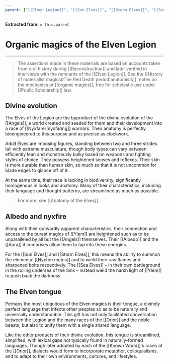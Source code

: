 ```yaml
---
parent: ["[[Elven Legion]]", "[[Sun Elves]]", "[[Storm Elves]]", "[[Sea Elves]]", "[[Organic magics]]"]
---
```

**Extracted from:** `= this.parent`
# Organic magics of the Elven Legion

---

> The assertions made in these materials are based on accounts taken from oral history during [[Reconstruction]] and later verified in interviews with the remnants of the [[Elven Legion]]. See the [[History of materialist magics#The Red Death period|anatomists]]' notes on the mechanics of [[organic magics]], free for scholastic use under [[Public Scholarship]] law.

## Divine evolution

The Elves of the Legion are the byproduct of the divine evolution of the [[Angels]], a world created and seeded for them and their development into a race of [[Nyxfarer|nyxfaring]] warriors. Their anatomy is perfectly bioengineered to this purpose and as precise as clockwork.

Adult Elves are imposing figures, standing between two and three strides tall with extreme musculature, though body types can vary between efficiently lean and monstrously bulky based on weapons and fighting styles of choice. They possess heightened senses and reflexes. Their skin is more durable than human skin, so much so that it is not uncommon for blade edges to glance off of it.

At the same time, their race is lacking in biodiversity, significantly homogenous in looks and anatomy. Many of their characteristics, including their language and thought patterns, are streamlined as much as possible.

> For more, see [[Anatomy of the Elves]].

## Albedo and nyxfire

Along with their outwardly apparent characteristics, their connection and access to the purest magics of [[Ylem]] are heightened such as to be unparalleled by all but the [[Angels]] themselves. Their [[Albedo]] and the [[Aura]] it comprises allow them to tap into these energies.

For the [[Sun Elves]] and [[Storm Elves]], this means the ability to summon the elemental [[Nyxfire motes]] and to wield their raw flames and sharpened bolts respectively. The [[Sea Elves]] – in their own battleground in the roiling undersea of the Sink – instead wield the harsh light of [[Ylem]] to push back the darkness.

## The Elven tongue

Perhaps the most ubiquitous of the Elven magics is their tongue, a divinely perfect language that infects other peoples so as to be naturally and universally understandable. This gift has not only facilitated conversation between the Legion and the many races of the [[Orior]] and the noble beasts, but also to unify them with a single shared language.

Like the other products of their divine evolution, this tongue is streamlined, simplified, with lexical gaps not typically found in naturally-formed languages. Though later adopted by each of the [[Known World]]'s races of the [[Orior]], dialects would form to incorporate metaphor, colloquialisms, and to adapt to their own environments, cultures, and lifestyles.